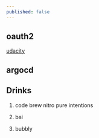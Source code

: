 ```yaml
---
published: false
---
```

## oauth2

[udacity](https://www.udacity.com/course/authentication-authorization-oauth--ud330)

## argocd

## Drinks

1. code brew nitro pure intentions

2. bai

3. bubbly

